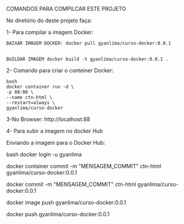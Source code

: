 
COMANDOS PARA COMPILCAR ESTE PROJETO

No diretório do deste projeto faça:

1- Para compilar a imagem Docker:
 
    BAIXAR IMAGEM DOCKER: docker pull gyanlima/curso-docker:0.0.1 


    BUILDAR IMAGEM docker build -t gyanlima/curso-docker:0.0.1 .

 
2- Comando para criar o conteiner Docker:
 
    bash
    docker container run -d \
    -p 88:80 \
    --name ctn-html \
    --restart=always \
    gyanlima/curso-docker


3-No Browser: 
    http://localhost:88


4- Para subir a imagem no docker Hub

Enviando a imagem para o Docker Hub:
 
bash
docker login -u gyanlima
  
docker container commit -m "MENSAGEM_COMMIT" ctn-html gyanlima/curso-docker:0.0.1


docker commit -m "MENSAGEM_COMMIT" ctn-html gyanlima/curso-docker:0.0.1

docker image push gyanlima/curso-docker:0.0.1


docker push gyanlima/curso-docker:0.0.1